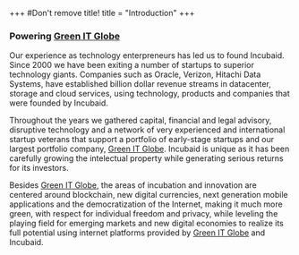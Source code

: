 +++
#Don't remove title!
title = "Introduction"
+++

### Powering <a href="http://www.greenitglobe.com" target="_blank">Green IT Globe</a>

Our experience as technology enterpreneurs has led us to found Incubaid. Since 2000 we have been exiting a number of startups to superior technology giants. Companies such as Oracle, Verizon, Hitachi Data Systems, have established billion dollar revenue streams in datacenter, storage and cloud services, using technology, products and companies that were founded by Incubaid.

Throughout the years we gathered capital, financial and legal advisory, disruptive technology and a network of very experienced and international startup veterans that support a portfolio of early-stage startups and our largest portfolio company, <a href="http://www.greenitglobe.com" target="_blank">Green IT Globe</a>. Incubaid is unique as it has been carefully growing the intelectual property while generating serious returns for its investors.

Besides <a href="http://www.greenitglobe.com" target="_blank">Green IT Globe</a>, the areas of incubation and innovation are centered around blockchain, new digital currencies, next generation mobile applications and the democratization of the Internet, making it much more green, with respect for individual freedom and privacy, while leveling the playing field for emerging markets and new digital economies to realize its full potential using internet platforms provided by <a href="http://www.greenitglobe.com" target="_blank">Green IT Globe</a> and Incubaid.
